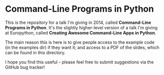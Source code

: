 # Command-Line Programs in Python

This is the repository for a talk I'm giving in 2014, called **Command-Line Programs in Python**. It's the slightly higher-level version of a talk I'm giving at Europython, called **Creating Awesome Command-Line Apps in Python**.

The main reason this is here is to give people access to the example code (in the examples dir) if they want it; and access to a PDF of the slides, which can be found in this directory.

I hope you find this useful - please feel free to submit suggestions via the GitHub bug tracker!
